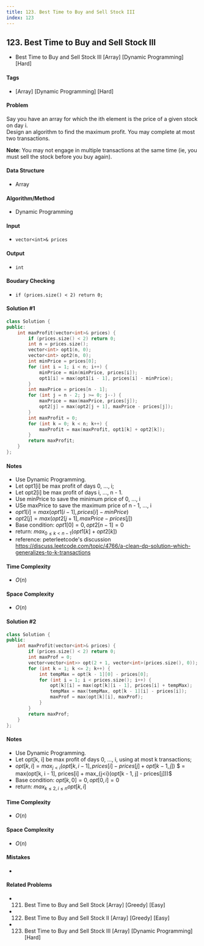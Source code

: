 ```yaml
---
title: 123. Best Time to Buy and Sell Stock III
index: 123
---
```


## 123. Best Time to Buy and Sell Stock III
- Best Time to Buy and Sell Stock III [Array] [Dynamic Programming] [Hard]

#### Tags
- [Array] [Dynamic Programming] [Hard]

#### Problem
Say you have an array for which the ith element is the price of a given stock on day i.  
Design an algorithm to find the maximum profit. You may complete at most two transactions.

**Note**:
You may not engage in multiple transactions at the same time (ie, you must sell the stock before you buy again).

#### Data Structure
- Array

#### Algorithm/Method
- Dynamic Programming

#### Input
- `vector<int>& prices`

#### Output
- `int`

#### Boudary Checking
- `if (prices.size() < 2) return 0;`

#### Solution #1
``` C++
class Solution {
public:
    int maxProfit(vector<int>& prices) {
        if (prices.size() < 2) return 0;
        int n = prices.size();
        vector<int> opt1(n, 0);
        vector<int> opt2(n, 0);
        int minPrice = prices[0];
        for (int i = 1; i < n; i++) {
            minPrice = min(minPrice, prices[i]);
            opt1[i] = max(opt1[i - 1], prices[i] - minPrice);
        }
        int maxPrice = prices[n - 1];
        for (int j = n - 2; j >= 0; j--) {
            maxPrice = max(maxPrice, prices[j]);
            opt2[j] = max(opt2[j + 1], maxPrice - prices[j]);
        }
        int maxProfit = 0;
        for (int k = 0; k < n; k++) {
            maxProfit = max(maxProfit, opt1[k] + opt2[k]);
        }
        return maxProfit;
    }
};
```

#### Notes
- Use Dynamic Programming.
- Let opt1[i] be max profit of days 0, ..., i;
- Let opt2[i] be max profit of days i, ..., n - 1.
- Use minPrice to save the minimum price of 0, ..., i
- USe maxPrice to save the maximum price of n - 1, ..., i
- $opt1[i] = max(opt1[i - 1], prices[i] - minPrice)$
- $opt2[j] = max(opt2[j + 1], maxPrice - prices[j])$
- Base condition: $opt1[0] = 0, opt2[n - 1] = 0$
- return: $max_{0\le k<n-1}(opt1[k] + opt2[k])$
- reference: peterleetcode's discussion  
  https://discuss.leetcode.com/topic/4766/a-clean-dp-solution-which-generalizes-to-k-transactions

#### Time Complexity
- $O(n)$

#### Space Complexity
- $O(n)$

#### Solution #2
``` C++
class Solution {
public:
    int maxProfit(vector<int>& prices) {
        if (prices.size() < 2) return 0;
        int maxProf = 0;
        vector<vector<int>> opt(2 + 1, vector<int>(prices.size(), 0));
        for (int k = 1; k <= 2; k++) {
            int tempMax = opt[k - 1][0] - prices[0];
            for (int i = 1; i < prices.size(); i++) {
                opt[k][i] = max(opt[k][i - 1], prices[i] + tempMax);
                tempMax = max(tempMax, opt[k - 1][i] - prices[i]);
                maxProf = max(opt[k][i], maxProf);
            }
        }
        return maxProf;
    }
};
```

#### Notes
- Use Dynamic Programming.
- Let opt[k, i] be max profit of days 0, ..., i, using at most k transactions;
- $opt[k, i] = max_{j<i}(opt[k, i - 1], prices[i] - prices[j] + opt[k - 1, j])$
           $ = max(opt[k, i - 1], prices[i] + max_{j<i}(opt[k - 1, j] - prices[j]))$
- Base condition: $opt[k, 0] = 0, opt[0, i] = 0$
- return: $max_{k \le 2, i \le n}opt[k, i]$

#### Time Complexity
- $O(n)$

#### Space Complexity
- $O(n)$



#### Mistakes
- 

#### Related Problems
- 121. Best Time to Buy and Sell Stock [Array] [Greedy] [Easy]
- 122. Best Time to Buy and Sell Stock II [Array] [Greedy] [Easy]
- 123. Best Time to Buy and Sell Stock III [Array] [Dynamic Programming] [Hard]
